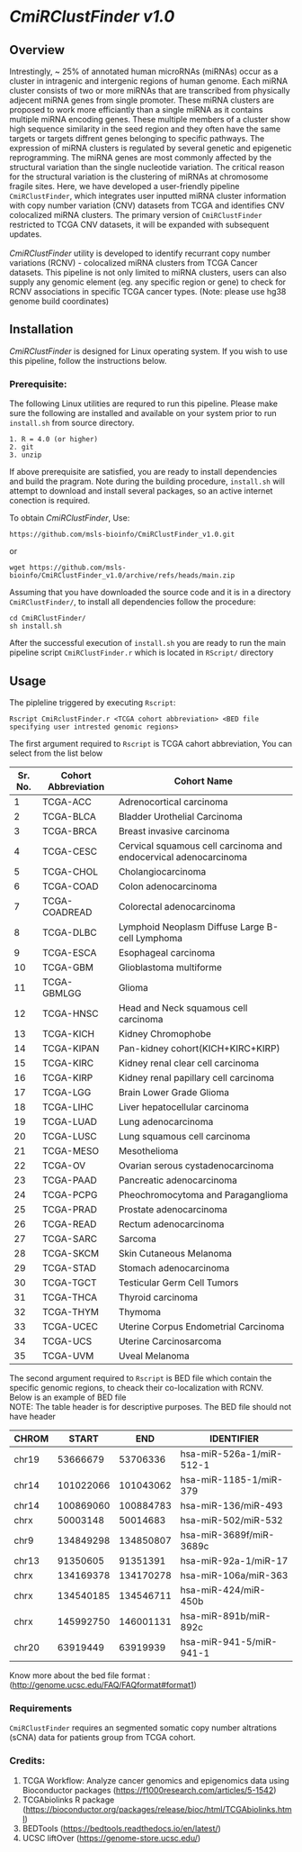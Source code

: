 # *CmiRClustFinder v1.0*
## Overview
Intrestingly, ~ 25% of annotated human microRNAs (miRNAs) occur as a cluster in intragenic and intergenic regions of human genome. Each miRNA cluster consists of two or more miRNAs that are transcribed from physically adjecent miRNA genes from single promoter. These miRNA clusters are proposed to work more efficiantly than a single miRNA as it contains multiple miRNA encoding genes. These multiple members of a cluster show high sequence similarity in the seed region and they often have the same targets or targets diffrent genes belonging to specific pathways. The expression of miRNA clusters is regulated by several genetic and epigenetic reprogramming. The miRNA genes are most commonly affected by the structural variation than the single nucleotide variation. The critical reason for the structural variation is the clustering of miRNAs at chromosome fragile sites. Here, we have developed a user-friendly pipeline `CmiRClustFinder`, which integrates user inputted miRNA cluster information with copy number variation (CNV) datasets from TCGA and identifies CNV colocalized miRNA clusters. The primary version of `CmiRClustFinder` restricted to TCGA CNV datasets, it will be expanded with subsequent updates. <br /><br />
*CmiRClustFinder* utility is developed to identify recurrant copy number variations (RCNV) - colocalized miRNA clusters from TCGA Cancer datasets. This pipeline is not only limited to miRNA clusters, users can also supply any genomic element (eg. any specific region or gene) to check for RCNV associations in specific TCGA cancer types. (Note: please use hg38 genome build coordinates)


## Installation
  *CmiRClustFinder* is designed for Linux operating system. If you wish to use this pipeline, follow the instructions below. <br />
  
### Prerequisite: 
  The following Linux utilities are requred to run this pipeline. Please make sure the following are installed and available on your system prior to run `install.sh` from source directory.<br />
  ```
  1. R = 4.0 (or higher)
  2. git
  3. unzip
  ```
  
  
If above prerequisite are satisfied, you are ready to install dependencies and build the pragram. Note during the building procedure, `install.sh` will attempt to download and install several packages, so an active internet conection is required.
  
To obtain *CmiRClustFinder*, Use: <br />
```
https://github.com/msls-bioinfo/CmiRClustFinder_v1.0.git
```
or 
<br/>
```
wget https://github.com/msls-bioinfo/CmiRClustFinder_v1.0/archive/refs/heads/main.zip
```
Assuming that you have downloaded the source code and it is in a directory `CmiRClustFinder/`, to install all dependencies follow the procedure: <br />

```
cd CmiRClustFinder/
sh install.sh
```
After the successful execution of `install.sh` you are ready to run the main pipeline script `CmiRClustFinder.r` which is located in `RScript/` directory

## Usage
The pipleline triggered by executing `Rscript`: 

```
Rscript CmiRclustFinder.r <TCGA cohort abbreviation> <BED file specifying user intrested genomic regions>
```
The first argument required to `Rscript` is TCGA cahort abbreviation, You can select from the list below

|Sr. No.| Cohort Abbreviation | Cohort Name |
|------|---------------------|--------------|
|1|TCGA-ACC|Adrenocortical carcinoma|
|2|TCGA-BLCA|Bladder Urothelial Carcinoma|
|3|TCGA-BRCA|Breast invasive carcinoma|
|4|TCGA-CESC|Cervical squamous cell carcinoma and endocervical adenocarcinoma|
|5|TCGA-CHOL|Cholangiocarcinoma|
|6|TCGA-COAD|Colon adenocarcinoma|
|7|TCGA-COADREAD|Colorectal adenocarcinoma|
|8|TCGA-DLBC|Lymphoid Neoplasm Diffuse Large B-cell Lymphoma|
|9|TCGA-ESCA|Esophageal carcinoma|
|10|TCGA-GBM|Glioblastoma multiforme|
|11|TCGA-GBMLGG|Glioma|
|12|TCGA-HNSC|Head and Neck squamous cell carcinoma|
|13|TCGA-KICH|Kidney Chromophobe|
|14|TCGA-KIPAN|Pan-kidney cohort(KICH+KIRC+KIRP)|
|15|TCGA-KIRC|Kidney renal clear cell carcinoma|
|16|TCGA-KIRP|Kidney renal papillary cell carcinoma|
|17|TCGA-LGG|Brain Lower Grade Glioma|
|18|TCGA-LIHC|Liver hepatocellular carcinoma|
|19|TCGA-LUAD|Lung adenocarcinoma|
|20|TCGA-LUSC|Lung squamous cell carcinoma|
|21|TCGA-MESO|Mesothelioma|
|22|TCGA-OV|Ovarian serous cystadenocarcinoma|
|23|TCGA-PAAD|Pancreatic adenocarcinoma|
|24|TCGA-PCPG|Pheochromocytoma and Paraganglioma|
|25|TCGA-PRAD|Prostate adenocarcinoma|
|26|TCGA-READ|Rectum adenocarcinoma|
|27|TCGA-SARC|Sarcoma|
|28|TCGA-SKCM|Skin Cutaneous Melanoma|
|29|TCGA-STAD|Stomach adenocarcinoma|
|30|TCGA-TGCT|Testicular Germ Cell Tumors|
|31|TCGA-THCA|Thyroid carcinoma|
|32|TCGA-THYM|Thymoma|
|33|TCGA-UCEC|Uterine Corpus Endometrial Carcinoma|
|34|TCGA-UCS|Uterine Carcinosarcoma|
|35|TCGA-UVM|Uveal Melanoma|

The second argument required to `Rscript` is BED file which contain the specific genomic regions, to cheack their co-localization with RCNV. <br />
Below is an example of BED file <br />
NOTE: The table header is for descriptive purposes. The BED file should not have header

|CHROM|START|END|IDENTIFIER|
|-----|-----|---|----------|
|chr19|53666679|53706336|hsa-miR-526a-1/miR-512-1|
|chr14|101022066|101043062|hsa-miR-1185-1/miR-379|
|chr14|100869060|100884783|hsa-miR-136/miR-493|
|chrx|50003148|50014683|hsa-miR-502/miR-532|
|chr9|134849298|134850807|hsa-miR-3689f/miR-3689c|
|chr13|91350605|91351391|hsa-miR-92a-1/miR-17|
|chrx|134169378|134170278|hsa-miR-106a/miR-363|
|chrx|134540185|134546711|hsa-miR-424/miR-450b|
|chrx|145992750|146001131|hsa-miR-891b/miR-892c|
|chr20|63919449|63919939|hsa-miR-941-5/miR-941-1|

Know more about the bed file format : (http://genome.ucsc.edu/FAQ/FAQformat#format1)



### Requirements
`CmiRClustFinder` requires an segmented somatic copy number altrations (sCNA) data for patients group from TCGA cohort.




### Credits:

1. TCGA Workflow: Analyze cancer genomics and epigenomics data using Bioconductor packages (https://f1000research.com/articles/5-1542)
2. TCGAbiolinks R package (https://bioconductor.org/packages/release/bioc/html/TCGAbiolinks.html)
3. BEDTools (https://bedtools.readthedocs.io/en/latest/)
4. UCSC liftOver (https://genome-store.ucsc.edu/)

